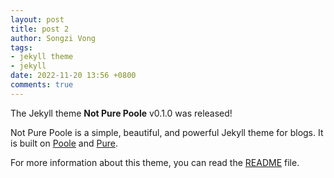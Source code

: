 ```yaml
---
layout: post
title: post 2
author: Songzi Vong
tags:
- jekyll theme
- jekyll
date: 2022-11-20 13:56 +0800
comments: true
---
```

The Jekyll theme **Not Pure Poole** v0.1.0 was released!

Not Pure Poole is a simple, beautiful, and powerful Jekyll theme for blogs. It is built on [Poole](https://github.com/poole/poole) and [Pure](https://purecss.io/).

For more information about this theme, you can read the [README](https://github.com/vszhub/not-pure-poole/blob/master/README.md) file.
